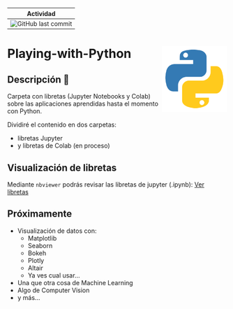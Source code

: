 | Actividad |
|---|
|![GitHub last commit](https://img.shields.io/github/last-commit/vilcagamarracf/Playing-with-Python?color=g)|

<!-- <center>
   <div class='row'>
   <img src='https://colab.research.google.com/img/colab_favicon_256px.png' width=10%>
   <img src='https://www.dataquest.io/wp-content/uploads/2020/05/python_logo.png' width=10%>
   <img src='https://upload.wikimedia.org/wikipedia/commons/thumb/3/38/Jupyter_logo.svg/883px-Jupyter_logo.svg.png' width=8%>
   <img src= 'https://media1.tenor.com/images/48e1afc1fbdc8fa9ed3a8ab5ebb04b91/tenor.gif' width=14%>
   </div>
 </center> -->

# Playing-with-Python <img src="python_logo.png" align="right" width="150" />

## Descripción 🚀

Carpeta con libretas (Jupyter Notebooks y Colab) sobre las aplicaciones aprendidas hasta el momento con Python.

Dividiré el contenido en dos carpetas:
- libretas Jupyter
- y libretas de Colab (en proceso)

## Visualización de libretas

Mediante `nbviewer` podrás revisar las libretas de jupyter (.ipynb): [Ver libretas](https://nbviewer.jupyter.org/github/vilcagamarracf/Playing-with-Python/tree/main/jupyter_notebooks/)

## Próximamente

- Visualización de datos con:
  - Matplotlib
  - Seaborn
  - Bokeh
  - Plotly
  - Altair
  - Ya ves cual usar...
- Una que otra cosa de Machine Learning 
- Algo de Computer Vision
- y más...